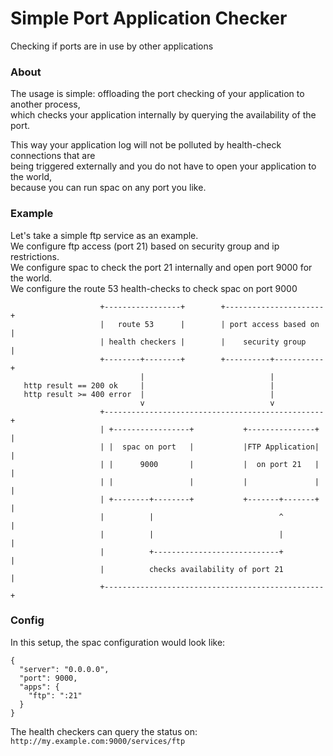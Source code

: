# Simple Port Application Checker
Checking if ports are in use by other applications

### About
The usage is simple: offloading the port checking of your application to another process,  
which checks your application internally by querying the availability of the port.  
  
This way your application log will not be polluted by health-check connections that are  
being triggered externally and you do not have to open your application to the world,  
because you can run spac on any port you like.

### Example
Let's take a simple ftp service as an example.  
We configure ftp access (port 21) based on security group and ip restrictions.  
We configure spac to check the port 21 internally and open port 9000 for the world.  
We configure the route 53 health-checks to check spac on port 9000 

```
                    +-----------------+        +----------------------+
                    |   route 53      |        | port access based on |
                    | health checkers |        |    security group    |
                    +--------+--------+        +----------+-----------+
                             |                            |
   http result == 200 ok     |                            |
   http result >= 400 error  |                            |
                             v                            v
                    +-------------------------------------------------+
                    | +-----------------+           +---------------+ |
                    | |  spac on port   |           |FTP Application| |
                    | |      9000       |           |  on port 21   | |
                    | |                 |           |               | |
                    | +--------+--------+           +-------+-------+ |
                    |          |                            ^         |
                    |          |                            |         |
                    |          +----------------------------+         |
                    |          checks availability of port 21         |
                    +-------------------------------------------------+
```

### Config

In this setup, the spac configuration would look like:
```
{
  "server": "0.0.0.0",
  "port": 9000,
  "apps": {
    "ftp": ":21"
  }
}
```
The health checkers can query the status on:  
`http://my.example.com:9000/services/ftp`





